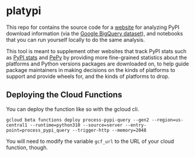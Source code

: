 # platypi

This repo for contains the source code for a [website](https://lithomas1.github.io/platypi) for analyzing PyPI download information (via the
[Google BigQuery dataset](https://console.cloud.google.com/marketplace/product/gcp-public-data-pypi/pypi?_ga=2.229813535.-2089851614.1652743720)), and
notebooks that you can run yourself locally to do the same analysis.

This tool is meant to supplement other websites that track PyPI stats such as [PyPI stats](pypistats.org) and [PePy](pepy.tech)
by providing more fine-grained statistics about the platforms and Python versions packages are downloaded on,
to help guide package maintainers in making decisions on the kinds of platforms to support and provide wheels
for, and the kinds of platforms to drop.

## Deploying the Cloud Functions

You can deploy the function like so with the gcloud cli.
```
gcloud beta functions deploy process-pypi-query --gen2 --region=us-central1 --runtime=python310 --source=server --entry-point=process_pypi_query --trigger-http --memory=2048
```
You will need to modify the variable ``gcf_url`` to the URL of your cloud function, though.
